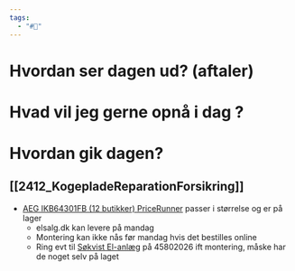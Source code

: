 ```yaml
---
tags:
  - "#📅"
---
```

# Hvordan ser dagen ud? (aftaler)


# Hvad vil jeg gerne opnå i dag ?


# Hvordan gik dagen?
## [[2412_KogepladeReparationForsikring]]
- [AEG IKB64301FB (12 butikker) PriceRunner](https://www.pricerunner.dk/pl/106-4591054/Kogeplader/AEG-IKB64301FB-Sammenlign-Priser) passer i størrelse og er på lager
	* elsalg.dk kan levere på mandag
	* Montering kan ikke nås før mandag hvis det bestilles online
	* Ring evt til [Søkvist El-anlæg](https://sokvist.dk/el/hvidevareservice) på 45802026 ift montering, måske har de noget selv på laget  